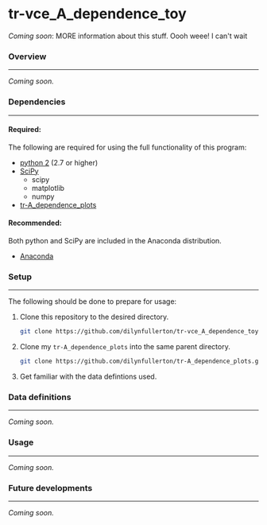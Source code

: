 # tr-vce_A_dependence_toy

_Coming soon_: MORE information about this stuff. Oooh weee! I can't wait

### Overview
---
_Coming soon._

### Dependencies
---

#### Required:
The following are required for using the full functionality of this program:

* [python 2](https://www.python.org/downloads) (2.7 or higher)
* [SciPy](https://www.scipy.org/install.html)
  * scipy
  * matplotlib
  * numpy
* [tr-A_dependence_plots](https://github.com/dilynfullerton/tr-A_dependence_plots)

#### Recommended:
Both python and SciPy are included in the Anaconda distribution.

* [Anaconda](https://www.continuum.io/downloads)

### Setup
---
The following should be done to prepare for usage:

1. Clone this repository to the desired directory.  

    ```bash
    git clone https://github.com/dilynfullerton/tr-vce_A_dependence_toy.git ~/.../workdir/vce_a_dependence_toy
    ```
2. Clone my `tr-A_dependence_plots` into the same parent directory.  

    ```bash
	git clone https://github.com/dilynfullerton/tr-A_dependence_plots.git ~/.../workdir/a_dependence_plots
    ```
3. Get familiar with the data defintions used.

### Data definitions
---
_Coming soon._

### Usage
---
_Coming soon._

### Future developments
---
_Coming soon._
